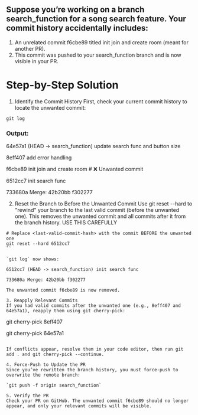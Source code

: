 ## Suppose you’re working on a branch search_function for a song search feature. Your commit history accidentally includes:

1. An unrelated commit f6cbe89 titled init join and create room (meant for another PR).
2. This commit was pushed to your search_function branch and is now visible in your PR.

# Step-by-Step Solution
1. Identify the Commit History
First, check your current commit history to locate the unwanted commit:

`git log`
### Output:
64e57a1 (HEAD -> search_function) update search func and button size

8eff407 add error handling

f6cbe89 init join and create room  # ❌ Unwanted commit

6512cc7 init search func

733680a Merge: 42b20bb f302277

2. Reset the Branch to Before the Unwanted Commit
Use git reset --hard to "rewind" your branch to the last valid commit (before the unwanted one). This removes the unwanted commit and all commits after it from the branch history. USE THIS CAREFULLY
```
# Replace <last-valid-commit-hash> with the commit BEFORE the unwanted one
git reset --hard 6512cc7
``

`git log` now shows:

6512cc7 (HEAD -> search_function) init search func

733680a Merge: 42b20bb f302277

The unwanted commit f6cbe89 is now removed.

3. Reapply Relevant Commits
If you had valid commits after the unwanted one (e.g., 8eff407 and 64e57a1), reapply them using git cherry-pick:
```
git cherry-pick 8eff407

git cherry-pick 64e57a1
```

If conflicts appear, resolve them in your code editor, then run git add . and git cherry-pick --continue.

4. Force-Push to Update the PR
Since you’ve rewritten the branch history, you must force-push to overwrite the remote branch:

`git push -f origin search_function`

5. Verify the PR
Check your PR on GitHub. The unwanted commit f6cbe89 should no longer appear, and only your relevant commits will be visible.
